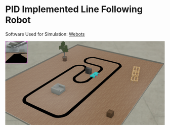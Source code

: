# PID Implemented Line Following Robot

Software Used for Simulation: [Webots](https://cyberbotics.com/)

<p><img src="https://github.com/ExGranite/line-follower/blob/main/RobotCreate.png"></p>
